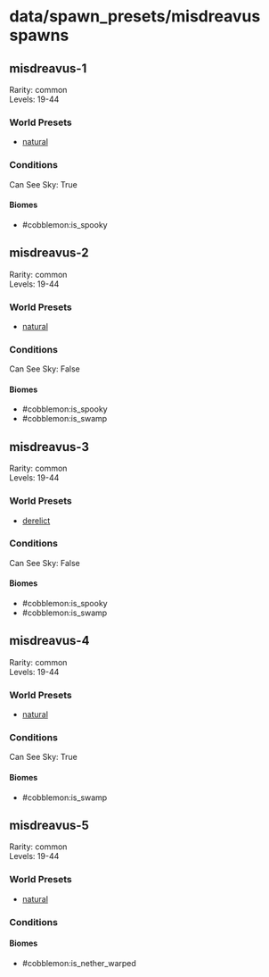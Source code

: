 # data/spawn_presets/misdreavus spawns  
  
## misdreavus-1  
Rarity: common  
Levels: 19-44  
  
### World Presets  
* [natural](/data/world_presets/natural.md)  
  
### Conditions  
Can See Sky: True  
  
#### Biomes  
  * #cobblemon:is_spooky
  
  
## misdreavus-2  
Rarity: common  
Levels: 19-44  
  
### World Presets  
* [natural](/data/world_presets/natural.md)  
  
### Conditions  
Can See Sky: False  
  
#### Biomes  
  * #cobblemon:is_spooky
  * #cobblemon:is_swamp
  
  
## misdreavus-3  
Rarity: common  
Levels: 19-44  
  
### World Presets  
* [derelict](/data/world_presets/derelict.md)  
  
### Conditions  
Can See Sky: False  
  
#### Biomes  
  * #cobblemon:is_spooky
  * #cobblemon:is_swamp
  
  
## misdreavus-4  
Rarity: common  
Levels: 19-44  
  
### World Presets  
* [natural](/data/world_presets/natural.md)  
  
### Conditions  
Can See Sky: True  
  
#### Biomes  
  * #cobblemon:is_swamp
  
  
## misdreavus-5  
Rarity: common  
Levels: 19-44  
  
### World Presets  
* [natural](/data/world_presets/natural.md)  
  
### Conditions  
  
#### Biomes  
  * #cobblemon:is_nether_warped
  
